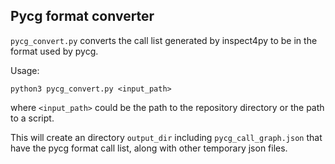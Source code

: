 ## Pycg format converter

`pycg_convert.py` converts the call list generated by inspect4py to be in the format used by pycg.

Usage:
```
python3 pycg_convert.py <input_path>
```
    
where `<input_path>` could be the path to the repository directory or the path to
a script.

This will create an directory `output_dir` including `pycg_call_graph.json` that have the pycg format call list, along with other temporary json files.